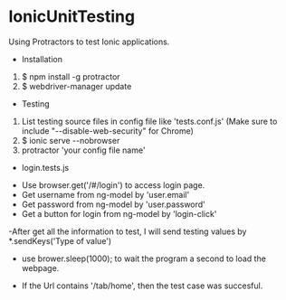 # IonicUnitTesting
Using Protractors to test Ionic applications.

 - Installation
 1. $ npm install -g protractor
 2. $ webdriver-manager update


- Testing
 1. List testing source files in config file like 'tests.conf.js'
 (Make sure to include "--disable-web-security" for Chrome)
 2. $ ionic serve --nobrowser
 3. protractor 'your config file name'


* login.tests.js

- Use browser.get('/#/login') to access login page.
- Get username from ng-model by 'user.email'
- Get password from ng-model by 'user.password'
- Get a button for login from ng-model by 'login-click'

-After get all the information to test,
 I will send testing values by *.sendKeys('Type of value')
 
- use brower.sleep(1000);  to wait the program a second to load the webpage.

- If the Url contains '/tab/home', then the test case was succesful.


    

